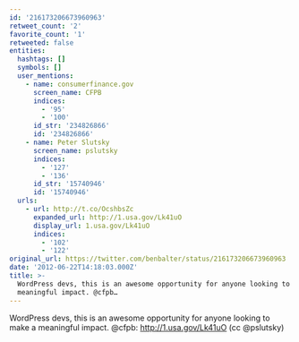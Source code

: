 ```yaml
---
id: '216173206673960963'
retweet_count: '2'
favorite_count: '1'
retweeted: false
entities:
  hashtags: []
  symbols: []
  user_mentions:
    - name: consumerfinance.gov
      screen_name: CFPB
      indices:
        - '95'
        - '100'
      id_str: '234826866'
      id: '234826866'
    - name: Peter Slutsky
      screen_name: pslutsky
      indices:
        - '127'
        - '136'
      id_str: '15740946'
      id: '15740946'
  urls:
    - url: http://t.co/OcshbsZc
      expanded_url: http://1.usa.gov/Lk41uO
      display_url: 1.usa.gov/Lk41uO
      indices:
        - '102'
        - '122'
original_url: https://twitter.com/benbalter/status/216173206673960963
date: '2012-06-22T14:18:03.000Z'
title: >-
  WordPress devs, this is an awesome opportunity for anyone looking to make a
  meaningful impact. @cfpb…
---
```


WordPress devs, this is an awesome opportunity for anyone looking to make a meaningful impact. @cfpb: http://1.usa.gov/Lk41uO (cc @pslutsky)